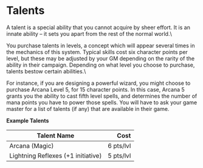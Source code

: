 # Talents

A talent is a special ability that you cannot acquire by sheer effort. It is an innate ability – it sets you apart from the rest of the normal world.\


You purchase talents in levels, a concept which will appear several times in the mechanics of this system. Typical skills cost six character points per level, but these may be adjusted by your GM depending on the rarity of the ability in their campaign. Depending on what level you choose to purchase, talents bestow certain abilities.\


For instance, if you are designing a powerful wizard, you might choose to purchase Arcana Level 5, for 15 character points. In this case, Arcana 5 grants you the ability to cast fifth level spells, and determines the number of mana points you have to power those spells. You will have to ask your game master for a list of talents (if any) that are available in their game.

**Example Talents**

| Talent Name                        |      Cost |
| ---------------------------------- | --------: |
| Arcana (Magic)                     | 6 pts/lvl |
| Lightning Reflexes (+1 initiative) | 5 pts/lvl |
